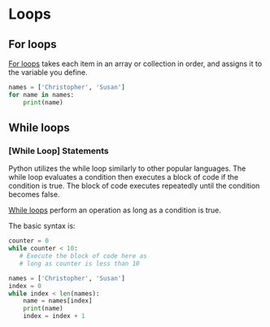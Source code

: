# Loops

## For loops

[For loops](https://docs.python.org/3/reference/compound_stmts.html#the-for-statement) takes each item in an array or collection in order, and assigns it to the variable you define.

``` python
names = ['Christopher', 'Susan']
for name in names:
    print(name)
```

## While loops

### [While Loop] Statements
Python utilizes the while loop similarly to other popular languages. The while loop evaluates a condition then executes a block of code if the condition is true. The block of code executes repeatedly until the condition becomes false.

[While loops](https://docs.python.org/3/reference/compound_stmts.html#the-while-statement) perform an operation as long as a condition is true.

The basic syntax is:

```python
counter = 0
while counter < 10:
   # Execute the block of code here as
   # long as counter is less than 10
```

``` python
names = ['Christopher', 'Susan']
index = 0
while index < len(names):
    name = names[index]
    print(name)
    index = index + 1
```
